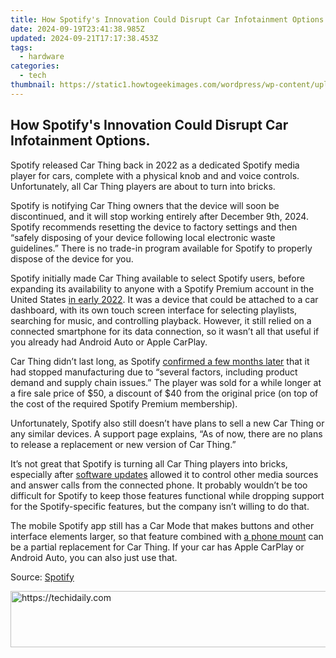 ```yaml
---
title: How Spotify's Innovation Could Disrupt Car Infotainment Options.
date: 2024-09-19T23:41:38.985Z
updated: 2024-09-21T17:17:38.453Z
tags:
  - hardware
categories:
  - tech
thumbnail: https://static1.howtogeekimages.com/wordpress/wp-content/uploads/2024/05/carthing.jpg
---
```


## How Spotify's Innovation Could Disrupt Car Infotainment Options.

Spotify released Car Thing back in 2022 as a dedicated Spotify media player for cars, complete with a physical knob and and voice controls. Unfortunately, all Car Thing players are about to turn into bricks.

 Spotify is notifying Car Thing owners that the device will soon be discontinued, and it will stop working entirely after December 9th, 2024\. Spotify recommends resetting the device to factory settings and then “safely disposing of your device following local electronic waste guidelines.” There is no trade-in program available for Spotify to properly dispose of the device for you.

 Spotify initially made Car Thing available to select Spotify users, before expanding its availability to anyone with a Spotify Premium account in the United States [in early 2022](https://some-skills.techidaily.com/understanding-the-quantum-leap-hdr-innovations-for-2024/). It was a device that could be attached to a car dashboard, with its own touch screen interface for selecting playlists, searching for music, and controlling playback. However, it still relied on a connected smartphone for its data connection, so it wasn’t all that useful if you already had Android Auto or Apple CarPlay.

 Car Thing didn’t last long, as Spotify [confirmed a few months later](https://some-guidance.techidaily.com/2024-approved-personalize-and-edit-iphone-ringtones-easily/) that it had stopped manufacturing due to “several factors, including product demand and supply chain issues.” The player was sold for a while longer at a fire sale price of $50, a discount of $40 from the original price (on top of the cost of the required Spotify Premium membership).

 Unfortunately, Spotify also still doesn’t have plans to sell a new Car Thing or any similar devices. A support page explains, “As of now, there are no plans to release a replacement or new version of Car Thing.”

 It’s not great that Spotify is turning all Car Thing players into bricks, especially after [software updates](https://newsroom.spotify.com/2022-04-07/spotifys-car-thing-device-debuts-new-features/) allowed it to control other media sources and answer calls from the connected phone. It probably wouldn’t be too difficult for Spotify to keep those features functional while dropping support for the Spotify-specific features, but the company isn’t willing to do that.

 The mobile Spotify app still has a Car Mode that makes buttons and other interface elements larger, so that feature combined with [a phone mount](https://extra-hints.techidaily.com/faster-film-fun-time-lapse-techniques-for-iphones/) can be a partial replacement for Car Thing. If your car has Apple CarPlay or Android Auto, you can also just use that.

 Source: [Spotify](https://support.spotify.com/us/article/car-thing-discontinued/)

<ins class="adsbygoogle"
     style="display:block"
     data-ad-format="autorelaxed"
     data-ad-client="ca-pub-7571918770474297"
     data-ad-slot="1223367746"></ins>

<ins class="adsbygoogle"
     style="display:block"
     data-ad-client="ca-pub-7571918770474297"
     data-ad-slot="8358498916"
     data-ad-format="auto"
     data-full-width-responsive="true"></ins>



<!-- affiliate ads begin -->
<a href="https://unicoeye.pxf.io/c/5597632/2134495/18498" target="_top" id="2134495">
  <img src="//a.impactradius-go.com/display-ad/18498-2134495" border="0" alt="https://techidaily.com" width="728" height="90"/>
</a>
<img height="0" width="0" src="https://unicoeye.pxf.io/i/5597632/2134495/18498" style="position:absolute;visibility:hidden;" border="0" />
<!-- affiliate ads end -->


